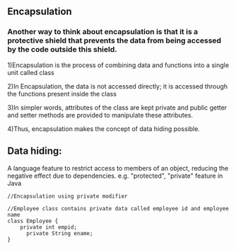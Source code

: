 ## Encapsulation

### Another way to think about encapsulation is that it is a protective shield that prevents the data from being accessed by the code outside this shield. 

1)Encapsulation is the process of combining data and functions into a single unit called class



2)In Encapsulation, the data is not accessed directly; it is accessed through the functions present inside the class



3)In simpler words, attributes of the class are kept private and public getter and setter methods are provided to manipulate these attributes.



4)Thus, encapsulation makes the concept of data hiding possible.


## Data hiding: 

A language feature to restrict access to members of an object, reducing the negative effect due to dependencies. e.g. "protected", "private" feature in Java


```
//Encapsulation using private modifier 
  
//Employee class contains private data called employee id and employee name
class Employee {
    private int empid;
      private String ename;
}
```
